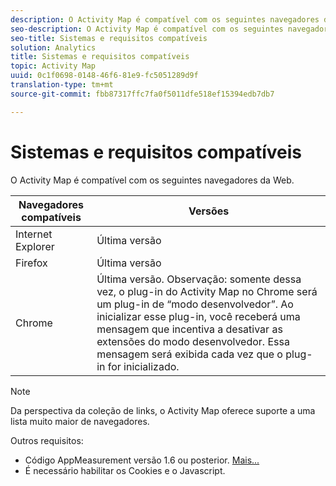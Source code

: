 ```yaml
---
description: O Activity Map é compatível com os seguintes navegadores da Web.
seo-description: O Activity Map é compatível com os seguintes navegadores da Web.
seo-title: Sistemas e requisitos compatíveis
solution: Analytics
title: Sistemas e requisitos compatíveis
topic: Activity Map
uuid: 0c1f0698-0148-46f6-81e9-fc5051289d9f
translation-type: tm+mt
source-git-commit: fbb87317ffc7fa0f5011dfe518ef15394edb7db7

---
```



# Sistemas e requisitos compatíveis

O Activity Map é compatível com os seguintes navegadores da Web.

| Navegadores compatíveis | Versões |
|--- |--- |
| Internet Explorer | Última versão |
| Firefox | Última versão |
| Chrome | Última versão. Observação: somente dessa vez, o plug-in do Activity Map no Chrome será um plug-in de “modo desenvolvedor”. Ao inicializar esse plug-in, você receberá uma mensagem que incentiva a desativar as extensões do modo desenvolvedor. Essa mensagem será exibida cada vez que o plug-in for inicializado. |

>[!NOTE]
>
>Da perspectiva da coleção de links, o Activity Map oferece suporte a uma lista muito maior de navegadores.

Outros requisitos:

* Código AppMeasurement versão 1.6 ou posterior. [Mais...](/help/analyze/activity-map/activitymap-getting-started/activitymap-getting-started-admins/activitymap-enable.md)
* É necessário habilitar os Cookies e o Javascript.


